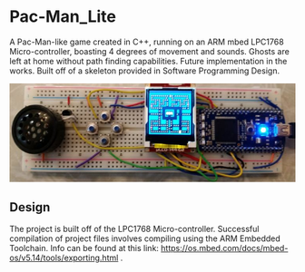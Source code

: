 # Pac-Man_Lite
A Pac-Man-like game created in C++, running on an ARM mbed LPC1768 Micro-controller, boasting 4 degrees of movement and sounds. Ghosts are left at home without path finding capabilities. Future implementation in the works. Built off of a skeleton provided in Software Programming Design.

<p align="center">
  <img src="Images/PacMan_Lite.JPG"; width="600px"; height="auto"; />
</p>

## Design
The project is built off of the LPC1768 Micro-controller. Successful compilation of project files involves compiling using the ARM Embedded Toolchain. Info can be found at this link: https://os.mbed.com/docs/mbed-os/v5.14/tools/exporting.html . 
